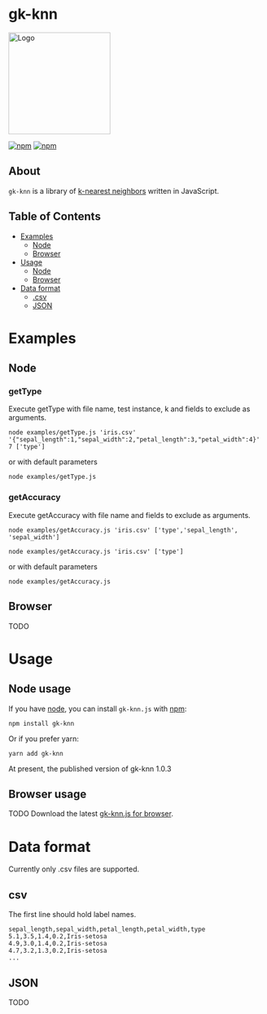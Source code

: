 
# gk-knn

<img src="" alt="Logo" width=200px/>

[![npm](https://img.shields.io/npm/dt/gk-knn.svg?style=flat-square)](https://npmjs.com/package/gk-knn) [![npm](https://img.shields.io/npm/v/gk-knn.svg?style=flat-square)](https://npmjs.com/package/gk-knn)


## About

`gk-knn` is a library of [k-nearest neighbors](https://en.wikipedia.org/wiki/K-nearest_neighbors_algorithm) written in JavaScript.


## Table of Contents

- [Examples](#examples)
    + [Node](#node)
    + [Browser](#browser)
- [Usage](#usage)
    + [Node](#node-usage)
    + [Browser](#browser-usage)
- [Data format](#data-format)
    + [.csv](#csv)
    + [JSON](#json)

# Examples
## Node
### getType
Execute getType with file name, test instance, k and fields to exclude as arguments.

```
node examples/getType.js 'iris.csv' '{"sepal_length":1,"sepal_width":2,"petal_length":3,"petal_width":4}' 7 ['type']
```
or with default parameters
```
node examples/getType.js 
```

### getAccuracy
Execute getAccuracy with file name and fields to exclude as arguments.

```
node examples/getAccuracy.js 'iris.csv' ['type','sepal_length', 'sepal_width']
```

```
node examples/getAccuracy.js 'iris.csv' ['type']
```
or with default parameters
```
node examples/getAccuracy.js 
```

## Browser
TODO

# Usage
## Node usage
If you have [node](http://nodejs.org/), you can install `gk-knn.js` with [npm](http://npmjs.org):

```
npm install gk-knn
```

Or if you prefer yarn:
```
yarn add gk-knn
```

At present, the published version of gk-knn 1.0.3

## Browser usage
TODO
Download the latest [gk-knn.js for browser](). 


# Data format
Currently only .csv files are supported. 

## csv
The first line should hold label names.
```
sepal_length,sepal_width,petal_length,petal_width,type
5.1,3.5,1.4,0.2,Iris-setosa
4.9,3.0,1.4,0.2,Iris-setosa
4.7,3.2,1.3,0.2,Iris-setosa
...
```

## JSON
TODO

